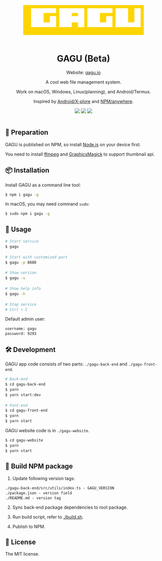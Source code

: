 <div align="center">
  <img src="./logo.svg" style="height: 96px;" >
  <br>
  <br>
  <h1>GAGU (Beta)</h1>
  <p>Website: <a href="https://gagu.io" target="_blank">gagu.io</a></p>
  <p>A cool web file management system.</p>
  <p>Work on macOS, Windows, Linux(planning), and Android/Termux.</p>
  <p>Inspired by <a href="https://play.google.com/store/apps/details?id=com.lonelycatgames.Xplore" target="_blank">Android/X-plore</a> and <a href="https://www.npmjs.com/package/anywhere" target="_blank">NPM/anywhere</a>.</p>
  <img src="https://img.shields.io/badge/NPM-v0.0.18-orange">
  <img src="https://img.shields.io/badge/Bundle Size-277KB-success">
  <img src="https://img.shields.io/badge/License-MIT-green">
  <br>
  <br>
</div>

## 🔔 Preparation

GAGU is published on NPM, so install [Node.js](https://nodejs.org/) on your device first.

You need to install [ffmpeg](https://ffmpeg.org/) and [GraphicsMagick](http://www.graphicsmagick.org/) to support thumbnail api.

## 📦 Installation

Install GAGU as a command line tool:

```sh
$ npm i gagu -g
```

In macOS, you may need command `sudo`:

```sh
$ sudo npm i gagu -g
```

## 📝  Usage

```sh
# Start service
$ gagu

# Start with customized port
$ gagu -p 8888

# Show version
$ gagu -v

# Show help info
$ gagu -h

# Stop service
# Ctrl + C
```

Default admin user:

```
username: gagu
password: 9293
```

## 🛠 Development

GAGU app code consists of two parts: `./gagu-back-end` and `./gagu-front-end`.

```sh
# Back-end
$ cd gagu-back-end
$ yarn
$ yarn start:dev

# Font-end
$ cd gagu-front-end
$ yarn
$ yarn start
```

GAGU website code is in `./gagu-website`.

```sh
$ cd gagu-website
$ yarn
$ yarn start
```

## 🔨 Build NPM package

1. Update following version tags:

```
./gagu-back-end/src/utils/index.ts - GAGU_VERSION
./package.json - version field
./README.md - version tag
```

2. Sync back-end package dependencies to root package.

3. Run build script, refer to [./build.sh](./build.sh).

4. Publish to NPM.

## 📜  License

The MIT license.
